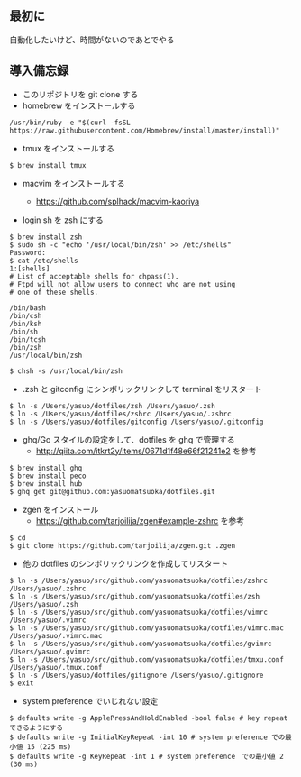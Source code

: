 ## 最初に
自動化したいけど、時間がないのであとでやる

## 導入備忘録
- このリポジトリを git clone する
- homebrew をインストールする
```
/usr/bin/ruby -e "$(curl -fsSL https://raw.githubusercontent.com/Homebrew/install/master/install)"
```

- tmux をインストールする
```
$ brew install tmux
```

- macvim をインストールする
    - https://github.com/splhack/macvim-kaoriya

- login sh を zsh にする

```
$ brew install zsh
$ sudo sh -c "echo '/usr/local/bin/zsh' >> /etc/shells"
Password:
$ cat /etc/shells
1:[shells]
# List of acceptable shells for chpass(1).
# Ftpd will not allow users to connect who are not using
# one of these shells.

/bin/bash
/bin/csh
/bin/ksh
/bin/sh
/bin/tcsh
/bin/zsh
/usr/local/bin/zsh

$ chsh -s /usr/local/bin/zsh
```

- .zsh と gitconfig にシンボリックリンクして terminal をリスタート
```
$ ln -s /Users/yasuo/dotfiles/zsh /Users/yasuo/.zsh
$ ln -s /Users/yasuo/dotfiles/zshrc /Users/yasuo/.zshrc
$ ln -s /Users/yasuo/dotfiles/gitconfig /Users/yasuo/.gitconfig
```

- ghq/Go スタイルの設定をして、dotfiles を ghq で管理する
    - http://qiita.com/itkrt2y/items/0671d1f48e66f21241e2 を参考
```
$ brew install ghq
$ brew install peco
$ brew install hub
$ ghq get git@github.com:yasuomatsuoka/dotfiles.git

```
- zgen をインストール
    - https://github.com/tarjoilija/zgen#example-zshrc を参考
```
$ cd
$ git clone https://github.com/tarjoilija/zgen.git .zgen
```

- 他の dotfiles のシンボリックリンクを作成してリスタート
```
$ ln -s /Users/yasuo/src/github.com/yasuomatsuoka/dotfiles/zshrc /Users/yasuo/.zshrc
$ ln -s /Users/yasuo/src/github.com/yasuomatsuoka/dotfiles/zsh /Users/yasuo/.zsh
$ ln -s /Users/yasuo/src/github.com/yasuomatsuoka/dotfiles/vimrc /Users/yasuo/.vimrc
$ ln -s /Users/yasuo/src/github.com/yasuomatsuoka/dotfiles/vimrc.mac /Users/yasuo/.vimrc.mac
$ ln -s /Users/yasuo/src/github.com/yasuomatsuoka/dotfiles/gvimrc /Users/yasuo/.gvimrc
$ ln -s /Users/yasuo/src/github.com/yasuomatsuoka/dotfiles/tmxu.conf /Users/yasuo/.tmux.conf
$ ln -s /Users/yasuo/dotfiles/gitignore /Users/yasuo/.gitignore
$ exit
```

- system preference でいじれない設定
```
$ defaults write -g ApplePressAndHoldEnabled -bool false # key repeat できるようにする
$ defaults write -g InitialKeyRepeat -int 10 # system preference での最小値 15 (225 ms)
$ defaults write -g KeyRepeat -int 1 # system preference　での最小値 2 (30 ms)
```
